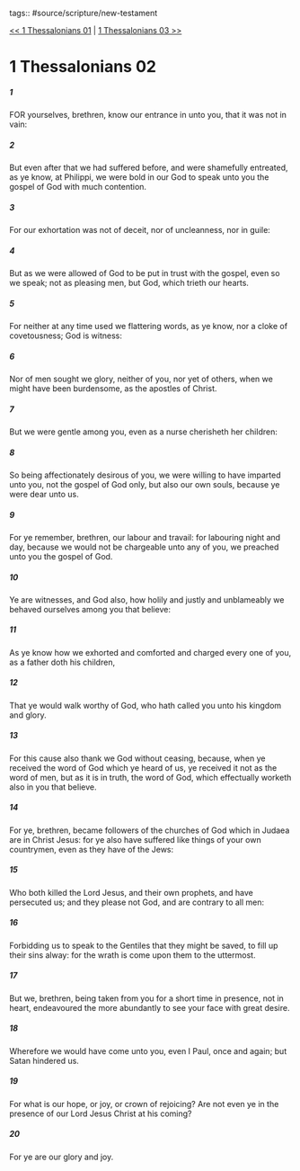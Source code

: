 tags:: #source/scripture/new-testament

[<< 1 Thessalonians 01](/new-testament/13_1_Thessalonians/1_Thessalonians_01.md) | [1 Thessalonians 03 >>](/new-testament/13_1_Thessalonians/1_Thessalonians_03.md)

# 1 Thessalonians 02

##### 1

FOR yourselves, brethren, know our entrance in unto you, that it was not in vain:

##### 2

But even after that we had suffered before, and were shamefully entreated, as ye know, at Philippi, we were bold in our God to speak unto you the gospel of God with much contention.

##### 3

For our exhortation was not of deceit, nor of uncleanness, nor in guile:

##### 4

But as we were allowed of God to be put in trust with the gospel, even so we speak; not as pleasing men, but God, which trieth our hearts.

##### 5

For neither at any time used we flattering words, as ye know, nor a cloke of covetousness; God is witness:

##### 6

Nor of men sought we glory, neither of you, nor yet of others, when we might have been burdensome, as the apostles of Christ.

##### 7

But we were gentle among you, even as a nurse cherisheth her children:

##### 8

So being affectionately desirous of you, we were willing to have imparted unto you, not the gospel of God only, but also our own souls, because ye were dear unto us.

##### 9

For ye remember, brethren, our labour and travail: for labouring night and day, because we would not be chargeable unto any of you, we preached unto you the gospel of God.

##### 10

Ye are witnesses, and God also, how holily and justly and unblameably we behaved ourselves among you that believe:

##### 11

As ye know how we exhorted and comforted and charged every one of you, as a father doth his children,

##### 12

That ye would walk worthy of God, who hath called you unto his kingdom and glory.

##### 13

For this cause also thank we God without ceasing, because, when ye received the word of God which ye heard of us, ye received it not as the word of men, but as it is in truth, the word of God, which effectually worketh also in you that believe.

##### 14

For ye, brethren, became followers of the churches of God which in Judaea are in Christ Jesus: for ye also have suffered like things of your own countrymen, even as they have of the Jews:

##### 15

Who both killed the Lord Jesus, and their own prophets, and have persecuted us; and they please not God, and are contrary to all men:

##### 16

Forbidding us to speak to the Gentiles that they might be saved, to fill up their sins alway: for the wrath is come upon them to the uttermost.

##### 17

But we, brethren, being taken from you for a short time in presence, not in heart, endeavoured the more abundantly to see your face with great desire.

##### 18

Wherefore we would have come unto you, even I Paul, once and again; but Satan hindered us.

##### 19

For what is our hope, or joy, or crown of rejoicing? Are not even ye in the presence of our Lord Jesus Christ at his coming?

##### 20

For ye are our glory and joy.
